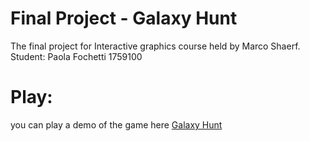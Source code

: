 # Final Project - Galaxy Hunt
The final project for Interactive graphics course held by Marco Shaerf.
Student: Paola Fochetti 1759100

# Play: 
you can play a demo of the game here [Galaxy Hunt](https://sapienzainteractivegraphicscourse.github.io/final-project-paolafochetti/)

